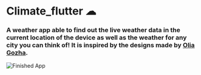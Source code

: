 # Climate_flutter ☁


### A weather app able to find out the live weather data in the current location of the device as well as the weather for any city you can think of! It is inspired by the designs made by [Olia Gozha](https://dribbble.com/shots/4663154-). 
![Finished App]()